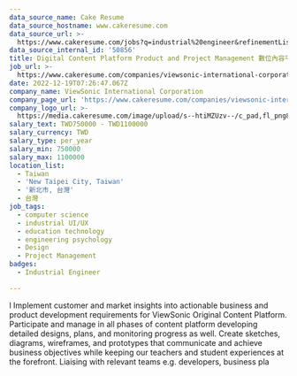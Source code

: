```yaml
---
data_source_name: Cake Resume
data_source_hostname: www.cakeresume.com
data_source_url: >-
  https://www.cakeresume.com/jobs?q=industrial%20engineer&refinementList%5Blang_name%5D%5B0%5D=English&refinementList%5Bsalary_type%5D=per_year
data_source_internal_id: '50856'
title: Digital Content Platform Product and Project Management 數位內容平台產品專案管理師
job_url: >-
  https://www.cakeresume.com/companies/viewsonic-international-corporation/jobs/digital-content-platform-PM
date: 2022-12-19T07:26:47.067Z
company_name: ViewSonic International Corporation
company_page_url: 'https://www.cakeresume.com/companies/viewsonic-international-corporation'
company_logo_url: >-
  https://media.cakeresume.com/image/upload/s--htiMZUzv--/c_pad,fl_png8,h_200,w_200/v1655364380/tbpy1o9a5dyoftd0j1kc.png
salary_text: TWD750000 - TWD1100000
salary_currency: TWD
salary_type: per_year
salary_min: 750000
salary_max: 1100000
location_list:
  - Taiwan
  - 'New Taipei City, Taiwan'
  - '新北市, 台灣'
  - 台灣
job_tags:
  - computer science
  - industrial UI/UX
  - education technology
  - engineering psychology
  - Design
  - Project Management
badges:
  - Industrial Engineer

---
```


l Implement customer and market insights into actionable business and product development requirements for ViewSonic Original Content Platform. Participate and manage in all phases of content platform developing detailed designs, plans, and monitoring progress as well. Create sketches, diagrams, wireframes, and prototypes that communicate and achieve business objectives while keeping our teachers and student experiences at the forefront. Liaising with relevant teams e.g. developers, business pla